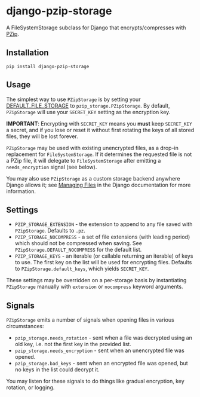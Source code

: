 # django-pzip-storage

A FileSystemStorage subclass for Django that encrypts/compresses with [PZip](https://github.com/imsweb/pzip).

## Installation

`pip install django-pzip-storage`

## Usage

The simplest way to use `PZipStorage` is by setting your
[DEFAULT_FILE_STORAGE](https://docs.djangoproject.com/en/dev/ref/settings/#default-file-storage) to
`pzip_storage.PZipStorage`. By default, `PZipStorage` will use your `SECRET_KEY` setting as the encryption key.

**IMPORTANT**: Encrypting with `SECRET_KEY` means you **must** keep `SECRET_KEY` a secret, and if you lose or reset it
without first rotating the keys of all stored files, they will be lost forever.

`PZipStorage` may be used with existing unencrypted files, as a drop-in replacement for `FileSystemStorage`. If it
determines the requested file is not a PZip file, it will delegate to `FileSystemStorage` after emitting a
`needs_encryption` signal (see below).

You may also use `PZipStorage` as a custom storage backend anywhere Django allows it; see
[Managing Files](https://docs.djangoproject.com/en/dev/topics/files/) in the Django documentation for more information.

## Settings

* `PZIP_STORAGE_EXTENSION` - the extension to append to any file saved with `PZipStorage`. Defaults to `.pz`.
* `PZIP_STORAGE_NOCOMPRESS` - a set of file extensions (with leading period) which should not be compressed when
  saving. See `PZipStorage.DEFAULT_NOCOMPRESS` for the default list.
* `PZIP_STORAGE_KEYS` - an iterable (or callable returning an iterable) of keys to use. The first key on the list will
  be used for encrypting files. Defaults to `PZipStorage.default_keys`, which yields `SECRET_KEY`.

These settings may be overridden on a per-storage basis by instantiating `PZipStorage` manually with `extension` or
`nocompress` keyword arguments.

## Signals

`PZipStorage` emits a number of signals when opening files in various circumstances:

* `pzip_storage.needs_rotation` - sent when a file was decrypted using an old key, i.e. not the first key in the
  provided list.
* `pzip_storage.needs_encryption` - sent when an unencrypted file was opened.
* `pzip_storage.bad_keys` - sent when an encrypted file was opened, but no keys in the list could decrypt it.

You may listen for these signals to do things like gradual encryption, key rotation, or logging.
